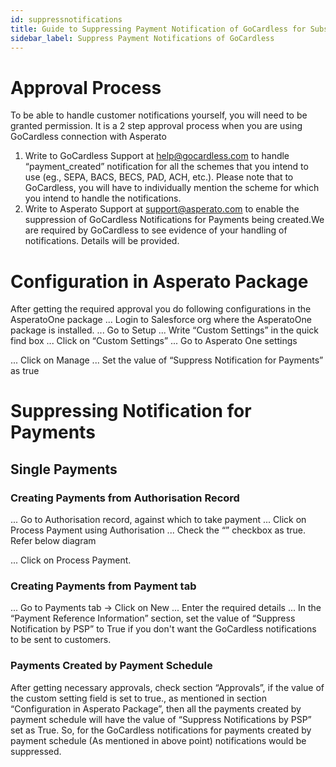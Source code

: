 ```yaml
---
id: suppressnotifications
title: Guide to Suppressing Payment Notification of GoCardless for Subscription Payments
sidebar_label: Suppress Payment Notifications of GoCardless
---
```


# Approval Process
To be able to handle customer notifications yourself, you will need to be granted permission. It is a 2 step approval process when you are using GoCardless connection with Asperato
1. Write to GoCardless Support at help@gocardless.com to handle “payment_created” notification for all the schemes that you intend to use (eg., SEPA, BACS, BECS, PAD, ACH, etc.). Please note that to GoCardless, you will have to individually mention the scheme for which you intend to handle the notifications.
2. Write to Asperato Support at support@asperato.com to enable the suppression of GoCardless Notifications for Payments being created.We are required by GoCardless to see evidence of your handling of notifications. Details will be provided.

# Configuration in Asperato Package
After getting the required approval you do following configurations in the AsperatoOne package
... Login to Salesforce org where the AsperatoOne package is installed.
... Go to Setup
... Write “Custom Settings” in the quick find box
... Click on “Custom Settings”
... Go to Asperato One settings

... Click on Manage
... Set the value of “Suppress Notification for Payments” as true

# Suppressing Notification for Payments
## Single Payments
### Creating Payments from Authorisation Record
... Go to Authorisation record, against which to take payment
... Click on Process Payment using Authorisation
... Check the “” checkbox as true. Refer below diagram

... Click on Process Payment.

### Creating Payments from Payment tab
... Go to Payments tab -> Click on New
... Enter the required details
... In the “Payment Reference Information” section, set the value of “Suppress Notification by PSP” to True if you don't want the GoCardless notifications to be sent to customers.

### Payments Created by Payment Schedule
After getting necessary approvals, check section “Approvals”, if the value of the custom setting field is set to true., as mentioned in section “Configuration in Asperato Package”, then all the payments created by payment schedule will have the value of “Suppress Notifications by PSP” set as True.
So, for the GoCardless notifications for payments created by payment schedule (As mentioned in above point) notifications would be suppressed.
